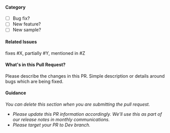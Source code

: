 #### Category
- [ ] Bug fix?
- [ ] New feature?
- [ ] New sample?

#### Related Issues

fixes #X, partially #Y, mentioned in #Z

#### What's in this Pull Request?

Please describe the changes in this PR. Simple description or details around bugs which are being fixed.


#### Guidance
*You can delete this section when you are submitting the pull request.* 
* *Please update this PR information accordingly. We'll use this as part of our release notes in monthly communications.*
* *Please target your PR to Dev branch.*
